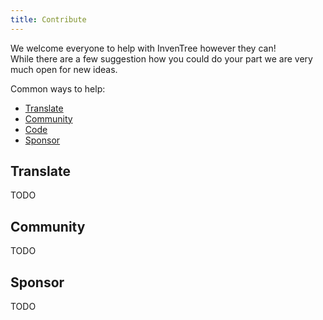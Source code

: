 ```yaml
---
title: Contribute
---
```


We welcome everyone to help with InvenTree however they can!  
While there are a few suggestion how you could do your part we are very much open for new ideas.

Common ways to help:
- [Translate](#translate)
- [Community](#community)
- [Code](code)
- [Sponsor](#sponsor)

## Translate

TODO

## Community

TODO


## Sponsor

TODO
